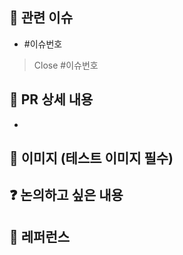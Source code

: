 <!--- 제목 ex: [Feat]: 회원가입 -->

## 📌 관련 이슈
<!--- 관련 이슈를 태그해주세요 -->
- #이슈번호
> Close #이슈번호

## 📄 PR 상세 내용
<!--- 작업에 대한 설명을 작성해 주세요. -->
- 

## 📸 이미지 (테스트 이미지 필수)

## ❓ 논의하고 싶은 내용

## 📍 레퍼런스
